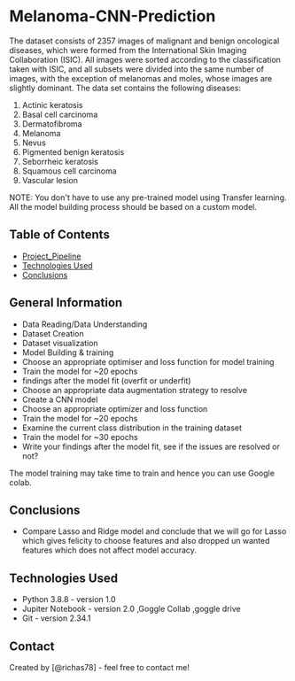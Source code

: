 # Melanoma-CNN-Prediction

The dataset consists of 2357 images of malignant and benign oncological diseases, which were formed from the International Skin Imaging Collaboration (ISIC). All images were sorted according to the classification taken with ISIC, and all subsets were divided into the same number of images, with the exception of melanomas and moles, whose images are slightly dominant. The data set contains the following diseases:

1.  Actinic keratosis
2.  Basal cell carcinoma
3.  Dermatofibroma
4.  Melanoma
5.  Nevus
6.  Pigmented benign keratosis
7.  Seborrheic keratosis
8.  Squamous cell carcinoma
9.  Vascular lesion

NOTE: You don't have to use any pre-trained model using Transfer learning. All the model building process should be based on a custom model.

## Table of Contents
* [Project_Pipeline](#project-pipelines)
* [Technologies Used](#technologies-used)
* [Conclusions](#conclusions)


## General Information
-   Data Reading/Data Understanding 
-   Dataset Creation
-   Dataset visualization
-   Model Building & training 
-   Choose an appropriate optimiser and loss function for model training
-   Train the model for ~20 epochs
-   findings after the model fit (overfit or underfit)
-   Choose an appropriate data augmentation strategy to resolve
-   Create a CNN model
-   Choose an appropriate optimizer and loss function
-   Train the model for ~20 epochs
-   Examine the current class distribution in the training dataset
-   Train the model for ~30 epochs
-   Write your findings after the model fit, see if the issues are resolved or not?

The model training may take time to train and hence you can use Google colab. 

<!-- You don't have to answer all the questions - just the ones relevant to your project. -->

## Conclusions 
- Compare Lasso and Ridge model and conclude that we will go for Lasso which gives felicity to choose features and also dropped un wanted features which does not affect model accuracy. 

<!-- You don't have to answer all the questions - just the ones relevant to your project. -->


## Technologies Used
- Python 3.8.8 - version 1.0
- Jupiter Notebook  - version 2.0 ,Goggle Collab ,goggle drive
- Git  - version 2.34.1 

<!-- As the libraries versions keep on changing, it is recommended to mention the version of library used in this project -->



## Contact
Created by [@richas78] - feel free to contact me!
